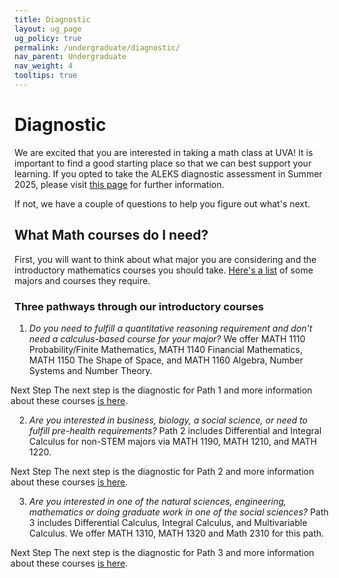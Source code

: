 ```yaml
---
title: Diagnostic
layout: ug_page
ug_policy: true
permalink: /undergraduate/diagnostic/
nav_parent: Undergraduate
nav_weight: 4
tooltips: true
---
```

<h1 class="mb-4">Diagnostic</h1>

<p>We are excited that you are interested in taking a math class at UVA! It is important to find a good starting place so that we can best support your learning. If you opted to take the ALEKS diagnostic assessment in Summer 2025, please visit <a href="https://math.virginia.edu/undergraduate/diagnostic_aleks">this page</a> for further information. </p>

<p> If not, we have a couple of questions to help you figure out what's next. </p>

## What Math courses do I need?
<p> First, you will want to think about what major you are considering and the introductory mathematics courses you should take. <a href="https://math.virginia.edu/undergraduate/diagnosticCourses">Here's a list</a> of some majors and courses they require. </p>
<h3 class="mb-4">Three pathways through our introductory courses</h3>
<div class="diagnostic">
<ol>
  <li>   <em>Do you need to fulfill a quantitative reasoning requirement and don't need a calculus-based course for your major?</em> We offer MATH 1110 Probability/Finite Mathematics, MATH 1140 Financial Mathematics, MATH 1150 The Shape of Space, and MATH 1160 Algebra, Number Systems and Number Theory.  </li>
  <p style="margin-left: -30px;">  <span class="bolded">Next Step</span> The next step is the diagnostic for Path 1 and more information about these courses  <a href="https://math.virginia.edu/undergraduate/diagnosticPath1">is here</a>. </p>

  <li>  <em>Are you interested in business, biology, a social science, or need to fulfill  pre-health requirements?</em>  Path 2 includes Differential and Integral Calculus for non-STEM majors via MATH 1190, MATH 1210, and MATH 1220. </li>


   <p style="margin-left: -30px;">  <span class="bolded">Next Step</span> The next step is the diagnostic for Path 2 and more information about these courses <a href="https://math.virginia.edu/undergraduate/diagnosticPath2">is here</a>. </p>



  <li>  <em>Are you interested in one of the natural sciences, engineering, mathematics or doing graduate work in one of the social sciences?</em>  Path 3 includes Differential Calculus, Integral Calculus, and Multivariable Calculus. We offer MATH 1310, MATH 1320 and Math 2310 for this path. </li>
   <p style="margin-left: -30px;">  <span class="bolded">Next Step</span> The next step is the diagnostic for Path 3 and more information about these courses  <a href="https://math.virginia.edu/undergraduate/diagnosticPath3">is here</a>. </p>

</ol>
</div>
